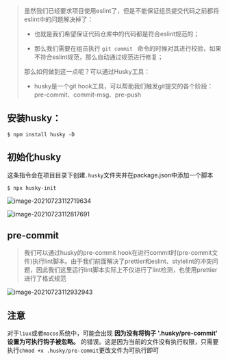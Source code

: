> 虽然我们已经要求项目使用eslint了，但是不能保证组员提交代码之前都将eslint中的问题解决掉了：
>
> * 也就是我们希望保证代码仓库中的代码都是符合eslint规范的；
>
> * 那么我们需要在组员执行 `git commit ` 命令的时候对其进行校验，如果不符合eslint规范，那么自动通过规范进行修复；
>
> 那么如何做到这一点呢？可以通过Husky工具：
>
> * husky是一个git hook工具，可以帮助我们触发git提交的各个阶段：pre-commit、commit-msg、pre-push

## 安装husky：

``` shell
$ npm install husky -D
```

## 初始化husky

这条指令会在项目目录下创建`.husky`文件夹并在package.json中添加一个脚本

``` shell
$ npx husky-init
```

![image-20210723112719634](https://cdn.jsdelivr.net/gh/ilmangoi/imgRepo@main/img/008i3skNgy1gsqq16zo75j307703mt8m.jpg)

![image-20210723112817691](https://cdn.jsdelivr.net/gh/ilmangoi/imgRepo@main/img/008i3skNgy1gsqq26phpxj30dj06fgm3.jpg)

## pre-commit

> 我们可以通过husky的pre-commit hook在进行commit时(pre-commit文件)执行lint脚本。由于我们前面解决了prettier和eslint、stylelint的冲突问题，因此我们这里运行lint脚本实际上不仅进行了lint检测，也使用prettier进行了格式规范

![image-20210723112932943](https://cdn.jsdelivr.net/gh/ilmangoi/imgRepo@main/img/Snipaste_2022-06-19_17-26-28.png)

## 注意

对于`liux`或者`macos`系统中，可能会出现 **因为没有将钩子 '.husky/pre-commit' 设置为可执行钩子被忽略。** 的错误。这是因为当前的文件没有执行权限，只需要执行`chmod +x .husky/pre-commit`更改文件为可执行即可
